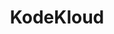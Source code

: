 ---
facebook: https://facebook.com/KodeKloudHQ
instagram: https://instagram.com/kodekloud
linkedin: https://linkedin.com/company/kodekloud
logohandle: kodekloud
sort: kodekloud
title: KodeKloud
twitter: https://x.com/KodeKloudHQ
website: https://kodekloud.com/
youtube: https://youtube.com/@KodeKloud
---